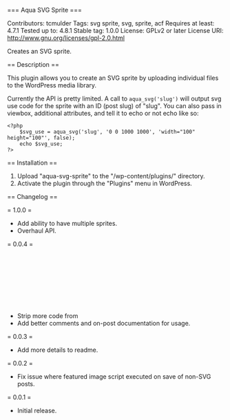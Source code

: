 === Aqua SVG Sprite ===

Contributors: tcmulder
Tags: svg sprite, svg, sprite, acf
Requires at least: 4.7.1
Tested up to: 4.8.1
Stable tag: 1.0.0
License: GPLv2 or later
License URI: http://www.gnu.org/licenses/gpl-2.0.html

Creates an SVG sprite.

== Description ==

This plugin allows you to create an SVG sprite by uploading individual files to the WordPress media library.

Currently the API is pretty limited. A call to `aqua_svg('slug')` will output  svg use code for the sprite with an ID (post slug) of "slug". You can also pass in viewbox, additional attributes, and tell it to echo or not echo like so:
```
<?php
    $svg_use = aqua_svg('slug', '0 0 1000 1000', 'width="100" height="100"', false);
    echo $svg_use;
?>
```

== Installation ==

1. Upload "aqua-svg-sprite" to the "/wp-content/plugins/" directory.
2. Activate the plugin through the "Plugins" menu in WordPress.

== Changelog ==

= 1.0.0 =

* Add ability to have multiple sprites.
* Overhaul API.

= 0.0.4 =

* Strip more code from <svg> files for better <symbol> support.
* Add better comments and on-post documentation for usage.

= 0.0.3 =

* Add more details to readme.

= 0.0.2 =

* Fix issue where featured image script executed on save of non-SVG posts.

= 0.0.1 =

* Initial release.
